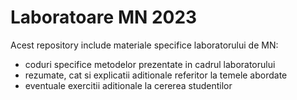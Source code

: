 # Laboratoare MN 2023

Acest repository include materiale specifice laboratorului de MN:

* coduri specifice metodelor prezentate in cadrul laboratorului
* rezumate, cat si explicatii aditionale referitor la temele abordate
* eventuale exercitii aditionale la cererea studentilor